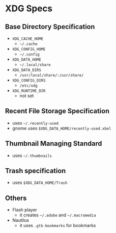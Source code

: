 XDG Specs
============

## Base Directory Specification

* `XDG_CACHE_HOME`
  * `~/.cache`
* `XDG_CONFIG_HOME`
  * `~/.config`
* `XDG_DATA_HOME`
  * `~/.local/share`
* `XDG_DATA_DIRS`
  * `/usr/local/share/:/usr/share/`
* `XDG_CONFIG_DIRS`
  * `/etc/xdg`
* `XDG_RUNTIME_DIR`
  * not set

## Recent File Storage Specification

* uses `~/.recently-used`
* gnome uses `$XDG_DATA_HOME/recently-used.xbel`

## Thumbnail Managing Standard

* uses `~/.thumbnails`

## Trash specification

* uses `$XDG_DATA_HOME/Trash`

## Others

* Flash player
  * it creates `~/.adobe` and `~/.macromedia`
* Nautilus
  * it uses `.gtk-bookmarks` for bookmarks
